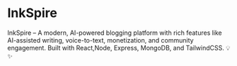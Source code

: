 # InkSpire
InkSpire – A modern, AI-powered blogging platform with rich features like AI-assisted writing, voice-to-text, monetization, and community engagement. Built with React,Node, Express, MongoDB, and TailwindCSS. 💡✨
